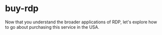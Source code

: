 # buy-rdp
Now that you understand the broader applications of RDP, let's explore how to go about purchasing this service in the USA.
